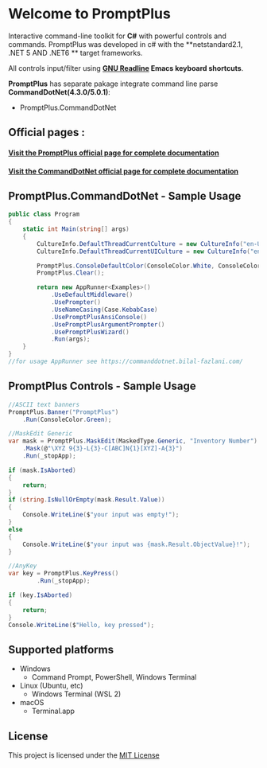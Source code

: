 # **Welcome to PromptPlus**

Interactive command-line  toolkit for **C#** with powerful controls and commands.
PromptPlus was developed in c# with the **netstandard2.1, .NET 5 AND .NET6 ** target frameworks.

All controls input/filter using **[GNU Readline](https://en.wikipedia.org/wiki/GNU_Readline) Emacs keyboard shortcuts**.  

**PromptPlus** has separate pakage integrate command line parse **CommandDotNet(4.3.0/5.0.1)**:
- PromptPlus.CommandDotNet

## **Official pages** :

#### **[Visit the PromptPlus official page for complete documentation](https://fracerqueira.github.io/PromptPlus)**

#### **[Visit the CommandDotNet official page for complete documentation](https://commanddotnet.bilal-fazlani.com)**

## **PromptPlus.CommandDotNet - Sample Usage**

```csharp
public class Program
{
    static int Main(string[] args)
    {
        CultureInfo.DefaultThreadCurrentCulture = new CultureInfo("en-US");
        CultureInfo.DefaultThreadCurrentUICulture = new CultureInfo("en-US");

        PromptPlus.ConsoleDefaultColor(ConsoleColor.White, ConsoleColor.Black);
        PromptPlus.Clear();

        return new AppRunner<Examples>()
            .UseDefaultMiddleware()
            .UsePrompter()
            .UseNameCasing(Case.KebabCase)
            .UsePromptPlusAnsiConsole()
            .UsePromptPlusArgumentPrompter()
            .UsePromptPlusWizard()
            .Run(args);
    }
}
//for usage AppRunner see https://commanddotnet.bilal-fazlani.com/
```

## **PromptPlus Controls - Sample Usage**

```csharp
//ASCII text banners
PromptPlus.Banner("PromptPlus")
    .Run(ConsoleColor.Green);

//MaskEdit Generic
var mask = PromptPlus.MaskEdit(MaskedType.Generic, "Inventory Number")
    .Mask(@"\XYZ 9{3}-L{3}-C[ABC]N{1}[XYZ]-A{3}")
    .Run(_stopApp);

if (mask.IsAborted)
{
    return;
}
if (string.IsNullOrEmpty(mask.Result.Value))
{
    Console.WriteLine($"your input was empty!");
}
else
{
    Console.WriteLine($"your input was {mask.Result.ObjectValue}!");
}

//AnyKey
var key = PromptPlus.KeyPress()
        .Run(_stopApp);

if (key.IsAborted)
{
    return;
}
Console.WriteLine($"Hello, key pressed");
```

## **Supported platforms**

- Windows
    - Command Prompt, PowerShell, Windows Terminal
- Linux (Ubuntu, etc)
    - Windows Terminal (WSL 2)
- macOS
    - Terminal.app

## **License**

This project is licensed under the [MIT License](https://github.com/FRACerqueira/PromptPlus/blob/master/LICENSE)

